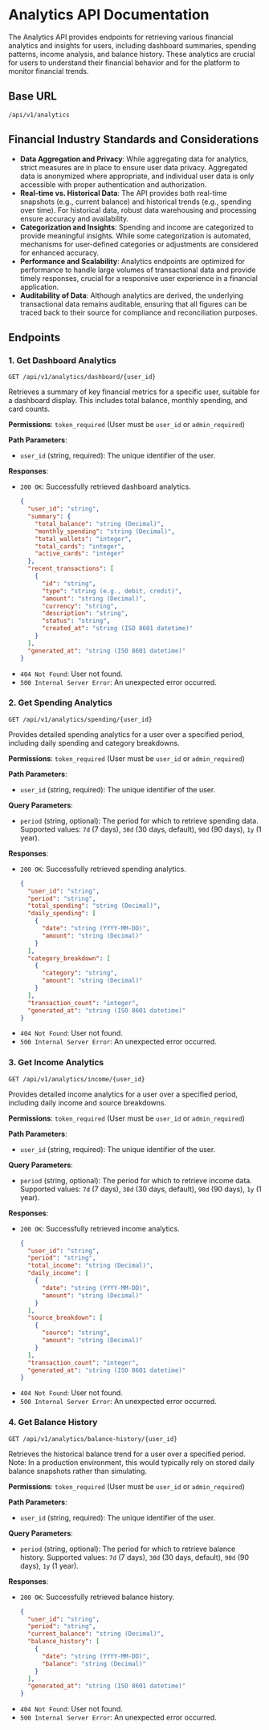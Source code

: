# Analytics API Documentation

The Analytics API provides endpoints for retrieving various financial analytics and insights for users, including dashboard summaries, spending patterns, income analysis, and balance history. These analytics are crucial for users to understand their financial behavior and for the platform to monitor financial trends.

## Base URL

`/api/v1/analytics`

## Financial Industry Standards and Considerations

- **Data Aggregation and Privacy**: While aggregating data for analytics, strict measures are in place to ensure user data privacy. Aggregated data is anonymized where appropriate, and individual user data is only accessible with proper authentication and authorization.
- **Real-time vs. Historical Data**: The API provides both real-time snapshots (e.g., current balance) and historical trends (e.g., spending over time). For historical data, robust data warehousing and processing ensure accuracy and availability.
- **Categorization and Insights**: Spending and income are categorized to provide meaningful insights. While some categorization is automated, mechanisms for user-defined categories or adjustments are considered for enhanced accuracy.
- **Performance and Scalability**: Analytics endpoints are optimized for performance to handle large volumes of transactional data and provide timely responses, crucial for a responsive user experience in a financial application.
- **Auditability of Data**: Although analytics are derived, the underlying transactional data remains auditable, ensuring that all figures can be traced back to their source for compliance and reconciliation purposes.

## Endpoints

### 1. Get Dashboard Analytics

`GET /api/v1/analytics/dashboard/{user_id}`

Retrieves a summary of key financial metrics for a specific user, suitable for a dashboard display. This includes total balance, monthly spending, and card counts.

**Permissions**: `token_required` (User must be `user_id` or `admin_required`)

**Path Parameters**:
- `user_id` (string, required): The unique identifier of the user.

**Responses**:
- `200 OK`: Successfully retrieved dashboard analytics.
  ```json
  {
    "user_id": "string",
    "summary": {
      "total_balance": "string (Decimal)",
      "monthly_spending": "string (Decimal)",
      "total_wallets": "integer",
      "total_cards": "integer",
      "active_cards": "integer"
    },
    "recent_transactions": [
      {
        "id": "string",
        "type": "string (e.g., debit, credit)",
        "amount": "string (Decimal)",
        "currency": "string",
        "description": "string",
        "status": "string",
        "created_at": "string (ISO 8601 datetime)"
      }
    ],
    "generated_at": "string (ISO 8601 datetime)"
  }
  ```
- `404 Not Found`: User not found.
- `500 Internal Server Error`: An unexpected error occurred.

### 2. Get Spending Analytics

`GET /api/v1/analytics/spending/{user_id}`

Provides detailed spending analytics for a user over a specified period, including daily spending and category breakdowns.

**Permissions**: `token_required` (User must be `user_id` or `admin_required`)

**Path Parameters**:
- `user_id` (string, required): The unique identifier of the user.

**Query Parameters**:
- `period` (string, optional): The period for which to retrieve spending data. Supported values: `7d` (7 days), `30d` (30 days, default), `90d` (90 days), `1y` (1 year).

**Responses**:
- `200 OK`: Successfully retrieved spending analytics.
  ```json
  {
    "user_id": "string",
    "period": "string",
    "total_spending": "string (Decimal)",
    "daily_spending": [
      {
        "date": "string (YYYY-MM-DD)",
        "amount": "string (Decimal)"
      }
    ],
    "category_breakdown": [
      {
        "category": "string",
        "amount": "string (Decimal)"
      }
    ],
    "transaction_count": "integer",
    "generated_at": "string (ISO 8601 datetime)"
  }
  ```
- `404 Not Found`: User not found.
- `500 Internal Server Error`: An unexpected error occurred.

### 3. Get Income Analytics

`GET /api/v1/analytics/income/{user_id}`

Provides detailed income analytics for a user over a specified period, including daily income and source breakdowns.

**Permissions**: `token_required` (User must be `user_id` or `admin_required`)

**Path Parameters**:
- `user_id` (string, required): The unique identifier of the user.

**Query Parameters**:
- `period` (string, optional): The period for which to retrieve income data. Supported values: `7d` (7 days), `30d` (30 days, default), `90d` (90 days), `1y` (1 year).

**Responses**:
- `200 OK`: Successfully retrieved income analytics.
  ```json
  {
    "user_id": "string",
    "period": "string",
    "total_income": "string (Decimal)",
    "daily_income": [
      {
        "date": "string (YYYY-MM-DD)",
        "amount": "string (Decimal)"
      }
    ],
    "source_breakdown": [
      {
        "source": "string",
        "amount": "string (Decimal)"
      }
    ],
    "transaction_count": "integer",
    "generated_at": "string (ISO 8601 datetime)"
  }
  ```
- `404 Not Found`: User not found.
- `500 Internal Server Error`: An unexpected error occurred.

### 4. Get Balance History

`GET /api/v1/analytics/balance-history/{user_id}`

Retrieves the historical balance trend for a user over a specified period. Note: In a production environment, this would typically rely on stored daily balance snapshots rather than simulating.

**Permissions**: `token_required` (User must be `user_id` or `admin_required`)

**Path Parameters**:
- `user_id` (string, required): The unique identifier of the user.

**Query Parameters**:
- `period` (string, optional): The period for which to retrieve balance history. Supported values: `7d` (7 days), `30d` (30 days, default), `90d` (90 days), `1y` (1 year).

**Responses**:
- `200 OK`: Successfully retrieved balance history.
  ```json
  {
    "user_id": "string",
    "period": "string",
    "current_balance": "string (Decimal)",
    "balance_history": [
      {
        "date": "string (YYYY-MM-DD)",
        "balance": "string (Decimal)"
      }
    ],
    "generated_at": "string (ISO 8601 datetime)"
  }
  ```
- `404 Not Found`: User not found.
- `500 Internal Server Error`: An unexpected error occurred.


